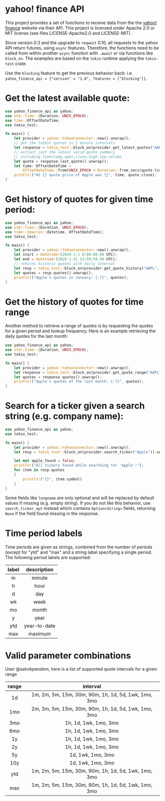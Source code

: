 # yahoo! finance API
This project provides a set of functions to receive data from the
the [yahoo! finance](https://finance.yahoo.com) website via their API. This project
is licensed under Apache 2.0 or MIT license (see files LICENSE-Apache2.0 and LICENSE-MIT).

Since version 0.3 and the upgrade to ```reqwest``` 0.10, all requests to the yahoo API return futures, using ```async``` features.
Therefore, the functions need to be called from within another ```async``` function with ```.await``` or via functions like ```block_on```. The examples are based on the ```tokio``` runtime applying the ```tokio-test``` crate.

Use the `blocking` feature to get the previous behavior back: i.e. `yahoo_finance_api = {"version" = "1.0", features = ["blocking"]}`. 

# Get the latest available quote:
```rust
use yahoo_finance_api as yahoo;
use std::time::{Duration, UNIX_EPOCH};
use time::OffsetDateTime;
use tokio_test;

fn main() {
    let provider = yahoo::YahooConnector::new().unwrap();
    // get the latest quotes in 1 minute intervals
    let response = tokio_test::block_on(provider.get_latest_quotes("AAPL", "1d")).unwrap();
    // extract just the latest valid quote summery
    // including timestamp,open,close,high,low,volume
    let quote = response.last_quote().unwrap();
    let time: OffsetDateTime =
        OffsetDateTime::from(UNIX_EPOCH + Duration::from_secs(quote.timestamp));
    println!("At {} quote price of Apple was {}", time, quote.close);
}
```
# Get history of quotes for given time period:
```rust
use yahoo_finance_api as yahoo;
use std::time::{Duration, UNIX_EPOCH};
use time::{macros::datetime, OffsetDateTime};
use tokio_test;

fn main() {
    let provider = yahoo::YahooConnector::new().unwrap();
    let start = datetime!(2020-1-1 0:00:00.00 UTC);
    let end = datetime!(2020-1-31 23:59:59.99 UTC);
    // returns historic quotes with daily interval
    let resp = tokio_test::block_on(provider.get_quote_history("AAPL", start, end)).unwrap();
    let quotes = resp.quotes().unwrap();
    println!("Apple's quotes in January: {:?}", quotes);
}
```
# Get the history of quotes for time range
Another method to retrieve a range of quotes is by requesting the quotes for a given period and 
lookup frequency. Here is an example retrieving the daily quotes for the last month:
```rust
use yahoo_finance_api as yahoo;
use std::time::{Duration, UNIX_EPOCH};
use tokio_test;

fn main() {
    let provider = yahoo::YahooConnector::new().unwrap();
    let response = tokio_test::block_on(provider.get_quote_range("AAPL", "1d", "1mo")).unwrap();
    let quotes = response.quotes().unwrap();
    println!("Apple's quotes of the last month: {:?}", quotes);
}
```

# Search for a ticker given a search string (e.g. company name):
```rust
use yahoo_finance_api as yahoo;
use tokio_test;

fn main() {
    let provider = yahoo::YahooConnector::new().unwrap();
    let resp = tokio_test::block_on(provider.search_ticker("Apple")).unwrap();

    let mut apple_found = false;
    println!("All tickers found while searching for 'Apple':");
    for item in resp.quotes 
    {
        println!("{}", item.symbol)
    }
}
```
Some fields like `longname` are only optional and will be replaced by default 
values if missing (e.g. empty string). If you do not like this behavior, 
use `search_ticker_opt` instead which contains `Option<String>` fields, 
returning `None` if the field found missing in the response.

# Time period labels

Time periods are given as strings, combined from the number of periods (except for "ytd" and "max"
and a string label specifying a single period. The following period labels are supported:

| label | description |
|:-----:|:-----------:|
|   m   |   minute    |
|   h   |   hour      |
|   d   |   day       |
|   wk  |   week      |
|   mo  |   month     |
|   y   |   year      |
|  ytd  |  year-to-date |
|  max  |  maximum    |

# Valid parameter combinations

User @satvikpendem, here is a list of supported quote intervals for a given range

| range | interval |
|:-----:|:--------:|
|  1d   | 1m, 2m, 5m, 15m, 30m, 90m, 1h, 1d, 5d, 1wk, 1mo, 3mo |
|  1mo  | 2m, 3m, 5m, 15m, 30m, 90m, 1h, 1d, 5d, 1wk, 1mo, 3mo |
|  3mo  | 1h, 1d, 1wk, 1mo, 3mo |
|  6mo  | 1h, 1d, 1wk, 1mo, 3mo |
|  1y   | 1h, 1d, 1wk, 1mo, 3mo |
|  2y   | 1h, 1d, 1wk, 1mo, 3mo |
|  5y   | 1d, 1wk, 1mo, 3mo |
|  10y   | 1d, 1wk, 1mo, 3mo |
|  ytd   | 1m, 2m, 5m, 15m, 30m, 90m, 1h, 1d, 5d, 1wk, 1mo, 3mo |
|  max   | 1m, 2m, 5m, 15m, 30m, 90m, 1h, 1d, 5d, 1wk, 1mo, 3mo |

